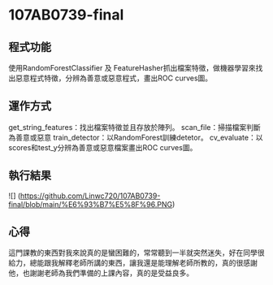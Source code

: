 # 107AB0739-final

## 程式功能

使用RandomForestClassifier 及 FeatureHasher抓出檔案特徵，做機器學習來找出惡意程式特徵，分辨為善意或惡意程式，畫出ROC curves圖。

## 運作方式

get_string_features：找出檔案特徵並且存放於陣列。
scan_file：掃描檔案判斷為善意或惡意
train_detector：以RandomForest訓練detetor。
cv_evaluate：以scores和test_y分辨為善意或惡意檔案畫出ROC curves圖。

## 執行結果


![] (https://github.com/Linwc720/107AB0739-final/blob/main/%E6%93%B7%E5%8F%96.PNG)


## 心得

這門課教的東西對我來說真的是蠻困難的，常常聽到一半就突然迷失，好在同學很給力，總能跟我解釋老師所講的東西，讓我還是能理解老師所教的，真的很感謝他，也謝謝老師為我們準備的上課內容，真的是受益良多。
